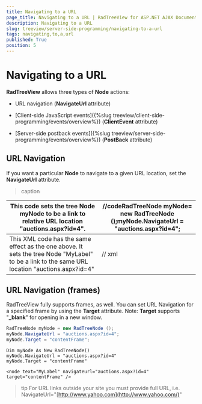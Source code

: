 ```yaml
---
title: Navigating to a URL
page_title: Navigating to a URL | RadTreeView for ASP.NET AJAX Documentation
description: Navigating to a URL
slug: treeview/server-side-programming/navigating-to-a-url
tags: navigating,to,a,url
published: True
position: 5
---
```


# Navigating to a URL



**RadTreeView** allows three types of **Node** actions:

* URL navigation (**NavigateUrl** attribute)

* [Client-side JavaScript events]({%slug treeview/client-side-programming/events/overview%}) (**ClientEvent** attribute)

* [Server-side postback events]({%slug treeview/server-side-programming/events/overview%}) (**PostBack** attribute)

## URL Navigation

If you want a particular **Node** to navigate to a given URL location, set the **NavigateUrl** attribute.


>caption  

| This code sets the tree Node myNode to be a link to relative URL location "auctions.aspx?id=4". | //codeRadTreeNode myNode= new RadTreeNode ();myNode.NavigateUrl = "auctions.aspx?id=4"; |
| ------ | ------ |
|This XML code has the same effect as the one above. It sets the tree Node "MyLabel" to be a link to the same URL location "auctions.aspx?id=4"|// xml<Node Text= "MyLabel" NavigateUrl= "auctions.aspx?id=4" />|

## URL Navigation (frames)

RadTreeView fully supports frames, as well. You can set URL Navigation for a specified frame by using the **Target** attribute. Note: **Target** supports "**_blank**" for opening in a new window.



````C#
RadTreeNode myNode = new RadTreeNode ();
myNode.NavigateUrl = "auctions.aspx?id=4";
myNode.Target = "contentFrame"; 		
````
````VB.NET
Dim myNode As New RadTreeNode()
myNode.NavigateUrl = "auctions.aspx?id=4"
myNode.Target = "contentFrame" 
````


````ASPNET
<node text="MyLabel" navigateurl="auctions.aspx?id=4" target="contentFrame" />
````



>tip For URL links outside your site you must provide full URL, i.e. NavigateUrl="[http://www.yahoo.com](http://www.yahoo.com/)"
>

